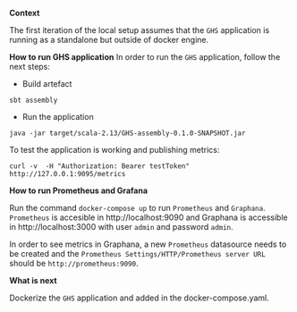 **Context**

The first iteration of the local setup assumes that the `GHS` application  is running as a standalone but outside of docker
engine.

**How to run GHS application**
In order to run the `GHS` application, follow the next steps:

* Build artefact
```
sbt assembly
```

* Run the application
```
java -jar target/scala-2.13/GHS-assembly-0.1.0-SNAPSHOT.jar
```

To test the application is working and publishing metrics:
```
curl -v  -H "Authorization: Bearer testToken" http://127.0.0.1:9095/metrics
```
**How to run Prometheus and Grafana**

Run the command `docker-compose up` to run `Prometheus` and `Graphana`. `Prometheus` is accesible in http://localhost:9090
and Graphana is accessible in http://localhost:3000 with user `admin` and password `admin`.

In order to see metrics in Graphana, a new `Prometheus` datasource needs to be created and the `Prometheus Settings/HTTP/Prometheus server URL`
should be `http://prometheus:9090`.

**What is next**

Dockerize the `GHS` application and added in the docker-compose.yaml.

